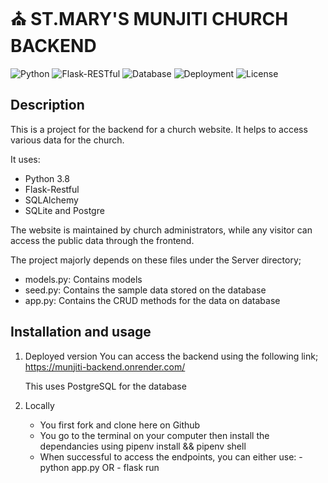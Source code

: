 # ⛪️ ST.MARY'S MUNJITI CHURCH BACKEND
![Python](https://img.shields.io/badge/Python-3.8-blue)
![Flask-RESTful](https://img.shields.io/badge/Framework-Flask--RESTful-orange)
![Database](https://img.shields.io/badge/Database-PostgreSQL%20%7C%20SQLite-blue)
![Deployment](https://img.shields.io/badge/Deployed-Render-success)
![License](https://img.shields.io/badge/License-MIT-green)

## Description
This is a project for the backend for a church website. It helps to access various data for the church.

It uses:
   - Python 3.8
   - Flask-Restful
   - SQLAlchemy
   - SQLite and Postgre 

The website is maintained by church administrators, while any visitor can access the public data through the frontend.

The project majorly depends on these files under the Server directory;
   - models.py: Contains models 
   - seed.py: Contains the sample data stored on the database
   - app.py: Contains the CRUD methods for the data on database

## Installation and usage
   1. Deployed version
      You can access the backend using the following link;
          https://munjiti-backend.onrender.com/

      This uses PostgreSQL for the database

   2. Locally
      - You first fork and clone here on Github
      - You go to the terminal on your computer then install the dependancies using pipenv install && pipenv shell
      - When successful to access the endpoints, you can either use:
              - python app.py
              OR
              - flask run
        
    
